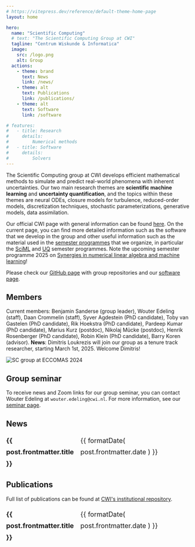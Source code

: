```yaml
---
# https://vitepress.dev/reference/default-theme-home-page
layout: home

hero:
  name: "Scientific Computing"
  # text: "The Scientific Computing Group at CWI"
  tagline: "Centrum Wiskunde & Informatica"
  image:
    src: /logo.png
    alt: Group
  actions:
    - theme: brand
      text: News
      link: /news/
    - theme: alt
      text: Publications
      link: /publications/
    - theme: alt
      text: Software
      link: /software

# features:
#   - title: Research
#     details:
#         Numerical methods
#   - title: Software
#     details:
#         Solvers
---
```


<script setup>
import { data as news } from '/data/news.data'
import { data as publications } from '/data/publications.data'
import { data as seminars } from '/data/seminars.data'
import formatDate from '/.vitepress/theme/utils/formatDate';
import getSorted from '/.vitepress/theme/utils/getSorted';
const sortedNews = getSorted( news );
const sortedPublications = getSorted( publications );
const sortedSeminars = getSorted( seminars );
</script>

The Scientific Computing group at CWI develops efficient mathematical methods to simulate and predict real-world phenomena with inherent uncertainties. Our two main research themes are **scientific machine learning** and **uncertainty quantification**, and the topics within these themes are neural ODEs, closure models for turbulence, reduced-order models, discretization techniques, stochastic parameterizations, generative models, data assimilation.

Our official CWI page with general information can be found [here](https://www.cwi.nl/en/groups/scientific-computing/). On the current page, you can find more detailed information such as the software that we develop in the group and other useful information such as the material used in the [semester programmes](https://github.com/ScientificComputingCWI) that we organize, in particular the [SciML](https://github.com/ScientificComputingCWI/SemesterProgramme-SciML) and [UQ](https://github.com/ScientificComputingCWI/SemesterProgramme-UQ) semester programmes. Note the upcoming semester programme 2025 on [Synergies in numerical linear algebra and machine learning](https://www.cwi.nl/en/education/semester-programmes/cwi-research-semester-programs/synergies-in-numerical-linear-algebra-and-machine-learning/)!

Please check our [GitHub page](https://github.com/ScientificComputingCWI) with group repositories and our [software page](/software/).

## Members

Current members:
Benjamin Sanderse (group leader),
Wouter Edeling (staff),
Daan Crommelin (staff),
Syver Agdestein (PhD candidate),
Toby van Gastelen (PhD candidate),
Rik Hoekstra (PhD candidate),
Pardeep Kumar (PhD candidate),
Marius Kurz (postdoc),
Nikolaj Mücke (postdoc),
Henrik Rosenberger (PhD candidate),
Robin Klein (PhD candidate),
Barry Koren (advisor).
**News**: Dimitris Loukrezis will join our group as a tenure track researcher, starting March 1st, 2025. Welcome Dimitris!

![SC group at ECCOMAS 2024](/group_picture.jpg)

## Group seminar

To receive news and Zoom links for our group seminar, you can contact Wouter Edeling at `wouter.edeling@cwi.nl`. For more information, see our [seminar page](https://www.cwi.nl/en/groups/scientific-computing/uq-seminar/seminar-ml-uq-sc/).

<!-- <ul> -->
<!--     <li v-for="post of sortedSeminars"> -->
<!--         <strong><a :href="post.url">{{ post.frontmatter.title }}</a></strong><br/> -->
<!--         <span>{{ formatDate( post.frontmatter.date ) }}</span> -->
<!--     </li> -->
<!-- </ul> -->

## News

<ul>
    <li v-for="post of sortedNews">
        <strong><a :href="post.url">{{ post.frontmatter.title }}</a></strong><br/>
        <span>{{ formatDate( post.frontmatter.date ) }}</span>
    </li>
</ul>

## Publications

Full list of publications can be found at
[CWI's institutional repository](https://ir.cwi.nl/#facet=affiliation_label_partOf:Scientific%20Computing).

<ul>
    <li v-for="post of sortedPublications">
        <strong><a :href="post.url">{{ post.frontmatter.title }}</a></strong><br/>
        <span>{{ formatDate( post.frontmatter.date ) }}</span>
    </li>
</ul>

<style scoped>
ul {
    list-style-type: none;
    padding-left: 0;
    font-size: 1.125rem;
    line-height: 1.75;
}

li {
    display: flex;
    justify-content: space-between;
}

li span {
    font-family: var(--vp-font-family-mono);
    font-size: var(--vp-code-font-size);
}
</style>
